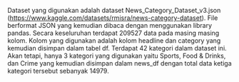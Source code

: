 Dataset yang digunakan adalah dataset News_Category_Dataset_v3.json (https://www.kaggle.com/datasets/rmisra/news-category-dataset). File berformat JSON yang kemudian dibaca dengan menggunakan library pandas. Secara keseluruhan terdapat 209527 data pada masing masing kolom. Kolom yang digunakan adalah kolom headline dan category yang kemudian disimpan dalam tabel df. Terdapat 42 kategori dalam dataset ini. Akan tetapi, hanya 3 kategori yang digunakan yaitu Sports, Food & Drinks, dan Crime yang kemudian disimpan dalam news_df dengan total data ketiga kategori tersebut sebanyak 14979.
